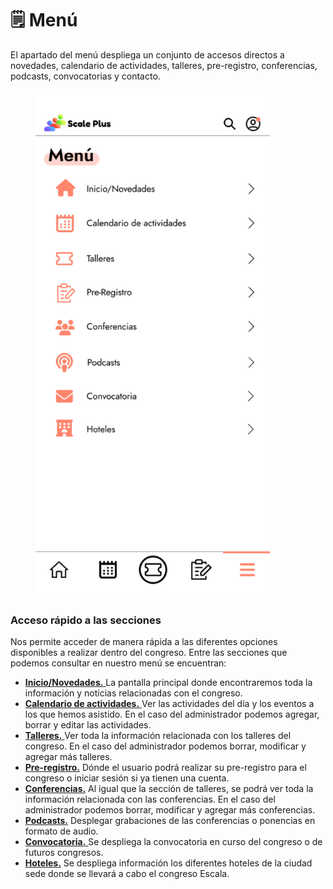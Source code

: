 # 🗒 Menú

El apartado del menú despliega un conjunto de accesos directos a novedades, calendario de actividades, talleres, pre-registro, conferencias, podcasts, convocatorias y contacto.

<figure><img src="../.gitbook/assets/iPhone_14_-_Men.png" alt="" width="375"><figcaption></figcaption></figure>

### Acceso rápido a las secciones

Nos permite acceder de manera rápida a las diferentes opciones disponibles a realizar dentro del congreso. Entre las secciones que podemos consultar en nuestro menú se encuentran:

* [**Inicio/Novedades.** ](novedades.md)La pantalla principal donde encontraremos toda la información  y noticias relacionadas con el congreso.
* [**Calendario de actividades.** ](calendario.md)Ver las actividades del día y los eventos a los que hemos asistido. En el caso del administrador podemos agregar, borrar y editar las actividades.
* [**Talleres.** ](eventos/#talleres)Ver toda la información relacionada con los talleres del congreso. En el caso del administrador podemos borrar, modificar y agregar más talleres.
* [**Pre-registro.**](../procesos/pre-registro.md) Dónde el usuario podrá realizar su pre-registro para el congreso o iniciar sesión si ya tienen una cuenta.
* [**Conferencias.**](eventos/#conferencias) Al igual que la sección de talleres, se podrá ver toda la información relacionada con las conferencias. En el caso del administrador podemos borrar, modificar y agregar más conferencias.
* [**Podcasts.**](podcasts.md) Desplegar grabaciones de las conferencias o ponencias en formato de audio.
* [**Convocatoria.** ](convocatorias.md)Se despliega la convocatoria en curso del congreso o de futuros congresos.&#x20;
* [**Hoteles.**](sede.md) Se despliega información los diferentes hoteles de la ciudad sede donde se llevará a cabo el congreso Escala.&#x20;
